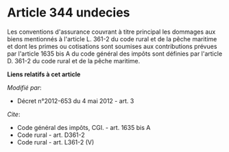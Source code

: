 # Article 344 undecies

Les conventions d'assurance couvrant à titre principal les dommages aux biens mentionnés à l'article L. 361-2 du code rural
et de la pêche maritime et dont les primes ou cotisations sont soumises aux contributions prévues par l'article 1635 bis A du
code général des impôts sont définies par l'article D. 361-2 du code rural et de la pêche maritime.

**Liens relatifs à cet article**

_Modifié par_:

  - Décret n°2012-653 du 4 mai 2012 - art. 3

_Cite_:

  - Code général des impôts, CGI. - art. 1635 bis A
  - Code rural - art. D361-2
  - Code rural - art. L361-2 (V)
